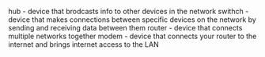 hub - device that brodcasts info to other devices in the network
swithch - device that makes connections between specific devices on the network by sending and receiving data between them
router - device that connects multiple networks together
modem - device that connects your router to the internet and brings internet access to the LAN
